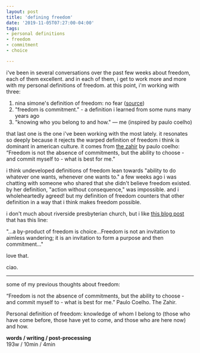 ```yaml
---
layout: post
title: 'defining freedom'
date: '2019-11-05T07:27:00-04:00'
tags:
- personal definitions
- freedom
- commitment
- choice

--- 
```


i've been in several conversations over the past few weeks about freedom, each of them excellent. and in each of them, i get to work more and more with my personal definitions of freedom. at this point, i'm working with three: 

1. nina simone's definition of freedom: no fear ([source](https://www.youtube.com/watch?v=nPD8f2m8WGI))
1. "freedom is commitment." - a definition i learned from some nuns many years ago
1. "knowing who you belong to and how." — me (inspired by paulo coelho)

that last one is the one i've been working with the most lately. it resonates so deeply because it rejects the warped definition of freedom i think is dominant in american culture. it comes from [the zahir](https://www.goodreads.com/book/show/1427.The_Zahir) by paulo coelho: “Freedom is not the absence of commitments, but the ability to choose - and commit myself to - what is best for me.”

i think undeveloped definitions of freedom lean towards "ability to do whatever one wants, whenever one wants to." a few weeks ago i was chatting with someone who shared that she didn't believe freedom existed. by her definition, "action without consequence," was impossible. and i wholeheartedly agreed! but my definition of freedom counters that other definition in a way that i think makes freedom possible. 

i don't much about riverside presbyterian church, but i like [this blog post](https://www.riversidepres.org/multimedia-archive/freedom-choice-commitment/) that has this line: 

"...a by-product of freedom is choice...Freedom is not an invitation to aimless wandering; it is an invitation to form a purpose and then commitment..."

love that. 

ciao.

---

some of my previous thoughts about freedom:

“Freedom is not the absence of commitments, but the ability to choose - and commit myself to - what is best for me.” Paulo Coelho. The Zahir.

Personal definition of freedom: knowledge of whom I belong to (those who have come before, those have yet to come, and those who are here now) and how.

<!-- hyperlink bank -->


<!-- &#042; = asterisk -->
<!-- &#039; = single quote '-->

**words / writing / post-processing**  
193w / 10min / 4min